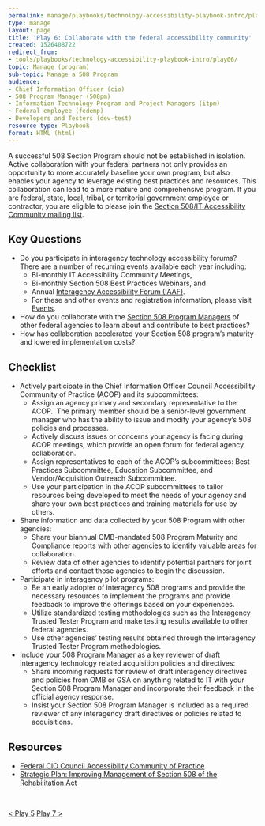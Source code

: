 ```yaml
---
permalink: manage/playbooks/technology-accessibility-playbook-intro/play06/
type: manage
layout: page
title: 'Play 6: Collaborate with the federal accessibility community'
created: 1526408722
redirect_from:
- tools/playbooks/technology-accessibility-playbook-intro/play06/
topic: Manage (program)
sub-topic: Manage a 508 Program
audience:
- Chief Information Officer (cio)
- 508 Program Manager (508pm)
- Information Technology Program and Project Managers (itpm)
- Federal employee (fedemp)
- Developers and Testers (dev-test)
resource-type: Playbook
format: HTML (html)
---
```


A successful 508 Section Program should not be established in isolation. Active collaboration with your federal partners not only provides an opportunity to more accurately baseline your own program, but also enables your agency to leverage existing best practices and resources. This collaboration can lead to a more mature and comprehensive program. If you are federal, state, local, tribal, or territorial government employee or contractor, you are eligible to please join the [Section 508/IT Accessibility Community mailing list](https://www.section508.gov/manage/join-the-508-community/).

## Key Questions

  * Do you participate in interagency technology accessibility forums? There are a number of recurring events available each year including:
    * Bi-monthly IT Accessibility Community Meetings,
    * Bi-monthly Section 508 Best Practices Webinars, and 
    * Annual [Interagency Accessibility Forum (IAAF)](https://www.section508.gov/iaaf/).
    * For these and other events and registration information, please visit [Events]({{site.basurl}}/events/). 
  * How do you collaborate with the [Section 508 Program Managers](https://www.section508.gov/tools/coordinator-listing/) of other federal agencies to learn about and contribute to best practices?
  * How has collaboration accelerated your Section 508 program&rsquo;s maturity and lowered implementation costs?

## Checklist

  * Actively participate in the Chief Information Officer Council Accessibility Community of Practice (ACOP) and its subcommittees:
      * Assign an agency primary and secondary representative to the ACOP.&nbsp; The primary member should be a senior-level government manager who has the ability to issue and modify your agency&rsquo;s 508 policies and processes.
      * Actively discuss issues or concerns your agency is facing during ACOP meetings, which provide an open forum for federal agency collaboration.
      * Assign representatives to each of the ACOP&rsquo;s subcommittees: Best Practices Subcommittee, Education Subcommittee, and Vendor/Acquisition Outreach Subcommittee.
      * Use your participation in the ACOP subcommittees to tailor resources being developed to meet the needs of your agency and share your own best practices and training materials for use by others.
  * Share information and data collected by your 508 Program with other agencies:
      * Share your biannual OMB-mandated 508 Program Maturity and Compliance reports with other agencies to identify valuable areas for collaboration.
      * Review data of other agencies to identify potential partners for joint efforts and contact those agencies to begin the discussion.
  * Participate in interagency pilot programs:
      * Be an early adopter of interagency 508 programs and provide the necessary resources to implement the programs and provide feedback to improve the offerings based on your experiences.
      * Utilize standardized testing methodologies such as the Interagency Trusted Tester Program and make testing results available to other federal agencies.
      * Use other agencies&rsquo; testing results obtained through the Interagency Trusted Tester Program methodologies.
  * Include your 508 Program Manager as a key reviewer of draft interagency technology related acquisition policies and directives:
      * Share incoming requests for review of draft interagency directives and policies from OMB or GSA on anything related to IT with your Section 508 Program Manager and incorporate their feedback in the official agency response.
      * Insist your Section 508 Program Manager is included as a required reviewer of any interagency draft directives or policies related to acquisitions.

## Resources

  * [Federal CIO Council Accessibility Community of Practice][1]
  * [Strategic Plan: Improving Management of Section 508 of the Rehabilitation Act][2]

&nbsp;

<div id="prev-next-section">
    <a class="prev-page" title="Go to Play 5" 
      href="{{site.baseurl}}/manage/playbooks/technology-accessibility-playbook-intro/play05"> < Play 5</a>
    <a class="prev-page" title="Go to Play 7"
      href="{{site.baseurl}}/manage/playbooks/technology-accessibility-playbook-intro/play07"> 
      Play 7 >
    </a>
</div>

 [1]: https://www.cio.gov/about/members-and-leadership/accessibility-cop/
 [2]: https://assets.section508.gov/files/strategic-plan-508-compliance.pdf